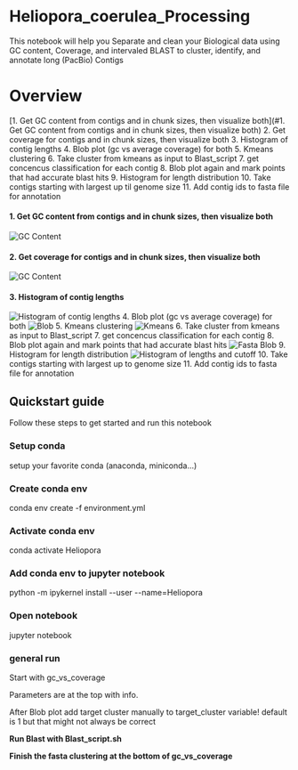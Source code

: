# Heliopora_coerulea_Processing
This notebook will help you Separate and clean your Biological data using GC content, Coverage, and intervaled BLAST to cluster, identify, and annotate long (PacBio) Contigs

# Overview

[1. Get GC content from contigs and in chunk sizes, then visualize both](#1. Get GC content from contigs and in chunk sizes, then visualize both) 
2. Get coverage for contigs and in chunk sizes, then visualize both 
3. Histogram of contig lengths 
4. Blob plot (gc vs average coverage) for both 
5. Kmeans clustering 
6. Take cluster from kmeans as input to Blast_script 
7. get concencus classification for each contig 
8. Blob plot again and mark points that had accurate blast hits 
9. Histogram for length distribution 
10. Take contigs starting with largest up til genome size 
11. Add contig ids to fasta file for annotation 



#### 1. Get GC content from contigs and in chunk sizes, then visualize both
![GC Content](https://github.com/AlexanderFastner/Heliopora_coerulea_Processing/blob/main/images/GC_content_000032.png?raw=true)
#### 2. Get coverage for contigs and in chunk sizes, then visualize both 
![GC Content](https://github.com/AlexanderFastner/Heliopora_coerulea_Processing/blob/main/images/Coverage_000032.png?raw=true)
#### 3. Histogram of contig lengths
![Histogram of contig lengths](https://github.com/AlexanderFastner/Heliopora_coerulea_Processing/blob/main/images/Histogram_of_lengths.png?raw=true)
4. Blob plot (gc vs average coverage) for both
![Blob](https://github.com/AlexanderFastner/Heliopora_coerulea_Processing/blob/main/images/Blob.png?raw=true)
5. Kmeans clustering 
![Kmeans](https://github.com/AlexanderFastner/Heliopora_coerulea_Processing/blob/main/images/Kmeans_clustering.png?raw=true)
6. Take cluster from kmeans as input to Blast_script
7. get concencus classification for each contig
8. Blob plot again and mark points that had accurate blast hits
![Fasta Blob](https://github.com/AlexanderFastner/Heliopora_coerulea_Processing/blob/main/images/Fasta_Blob.png?raw=true)
9. Histogram for length distribution
![Histogram of lengths and cutoff](https://github.com/AlexanderFastner/Heliopora_coerulea_Processing/blob/main/images/Histogram_of_lengths_of_subset.png?raw=true)
10. Take contigs starting with largest up to genome size
11. Add contig ids to fasta file for annotation


## Quickstart guide
Follow these steps to get started and run this notebook

### Setup conda
setup your favorite conda (anaconda, miniconda...)

### Create conda env
conda env create -f environment.yml

### Activate conda env
conda activate Heliopora

### Add conda env to jupyter notebook
python -m ipykernel install --user --name=Heliopora

### Open notebook
jupyter notebook

### general run
Start with gc_vs_coverage

Parameters are at the top with info.

After Blob plot add target cluster manually to target_cluster variable! default is 1 but that might not always be correct

<b>Run Blast with Blast_script.sh<b>

Finish the fasta clustering at the bottom of gc_vs_coverage


